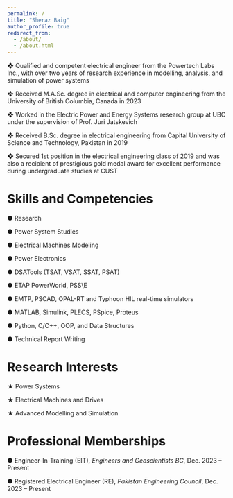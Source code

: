 ```yaml
---
permalink: /
title: "Sheraz Baig"
author_profile: true
redirect_from: 
  - /about/
  - /about.html
---
```


❖ Qualified and competent electrical engineer from the Powertech Labs Inc., with over two years of research experience in modelling, analysis, and simulation of power systems

❖ Received M.A.Sc. degree in electrical and computer engineering from the University of British Columbia, Canada in 2023

❖ Worked in the Electric Power and Energy Systems research group at UBC under the supervision of Prof. Juri Jatskevich

❖ Received B.Sc. degree in electrical engineering from Capital University of Science and Technology, Pakistan in 2019

❖ Secured 1st position in the electrical engineering class of 2019 and was also a recipient of prestigious gold medal award for excellent performance during undergraduate studies at CUST

Skills and Competencies
======

  ● Research

  ● Power System Studies

  ● Electrical Machines Modeling

  ● Power Electronics

  ● DSATools (TSAT, VSAT, SSAT, PSAT)

  ● ETAP PowerWorld, PSS\E

  ● EMTP, PSCAD, OPAL-RT and Typhoon HIL real-time simulators

  ● MATLAB, Simulink, PLECS, PSpice, Proteus

  ● Python, C/C++, OOP, and Data Structures

  ● Technical Report Writing

Research Interests
======

  ★ Power Systems

  ★ Electrical Machines and Drives

  ★ Advanced Modelling and Simulation

Professional Memberships
======

● Engineer-In-Training (EIT), *Engineers and Geoscientists BC*, Dec. 2023 – Present

● Registered Electrical Engineer (RE), *Pakistan Engineering Council*, Dec. 2023 – Present
